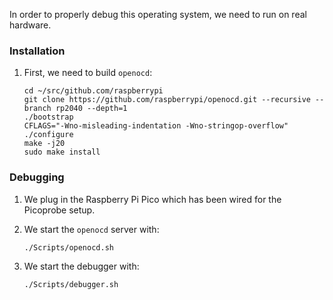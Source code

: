In order to properly debug this operating system, we need to run on real hardware.

### Installation

 1. First, we need to build `openocd`:

    ```none
    cd ~/src/github.com/raspberrypi
    git clone https://github.com/raspberrypi/openocd.git --recursive --branch rp2040 --depth=1
    ./bootstrap
    CFLAGS="-Wno-misleading-indentation -Wno-stringop-overflow" ./configure
    make -j20
    sudo make install
    ```

### Debugging

 1. We plug in the Raspberry Pi Pico which has been wired for the Picoprobe setup.

 2. We start the `openocd` server with:

    ```none
    ./Scripts/openocd.sh
    ```

 3. We start the debugger with:

    ```none
    ./Scripts/debugger.sh
    ```
